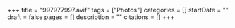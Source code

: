 +++
title = "997977997.avif"
tags = ["Photos"]
categories = []
startDate = ""
draft = false
pages = []
description = ""
citations = []
+++
